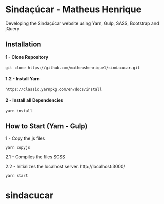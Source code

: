 # Sindaçúcar - Matheus Henrique

Developing the Sindaçúcar website using Yarn, Gulp, SASS, Bootstrap and jQuery

## Installation

#### 1 - Clone Repository

```
git clone https://github.com/matheushenrique1/sindacucar.git
```

#### 1.2 - Install Yarn

```
https://classic.yarnpkg.com/en/docs/install
```

#### 2 - Install all Dependencies

```
yarn install
```

## How to Start (Yarn - Gulp)

1 - Copy the js files

```
yarn copyjs
```

2.1 - Compiles the files SCSS

2.2 - Initializes the localhost server.
http://localhost:3000/

```
yarn start
```

# sindacucar
